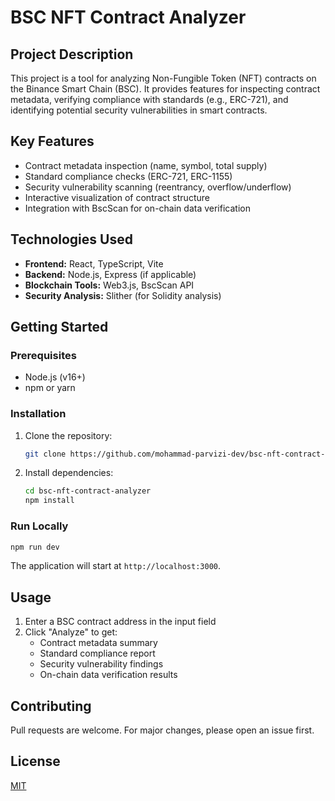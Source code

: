 # BSC NFT Contract Analyzer

## Project Description
This project is a tool for analyzing Non-Fungible Token (NFT) contracts on the Binance Smart Chain (BSC). It provides features for inspecting contract metadata, verifying compliance with standards (e.g., ERC-721), and identifying potential security vulnerabilities in smart contracts.

## Key Features
- Contract metadata inspection (name, symbol, total supply)
- Standard compliance checks (ERC-721, ERC-1155)
- Security vulnerability scanning (reentrancy, overflow/underflow)
- Interactive visualization of contract structure
- Integration with BscScan for on-chain data verification

## Technologies Used
- **Frontend:** React, TypeScript, Vite
- **Backend:** Node.js, Express (if applicable)
- **Blockchain Tools:** Web3.js, BscScan API
- **Security Analysis:** Slither (for Solidity analysis)

## Getting Started

### Prerequisites
- Node.js (v16+)
- npm or yarn

### Installation
1. Clone the repository:
   ```bash
   git clone https://github.com/mohammad-parvizi-dev/bsc-nft-contract-analyzer.git
   ```
2. Install dependencies:
   ```bash
   cd bsc-nft-contract-analyzer
   npm install
   ```

### Run Locally
```bash
npm run dev
```
The application will start at `http://localhost:3000`.

## Usage
1. Enter a BSC contract address in the input field
2. Click "Analyze" to get:
   - Contract metadata summary
   - Standard compliance report
   - Security vulnerability findings
   - On-chain data verification results

## Contributing
Pull requests are welcome. For major changes, please open an issue first.

## License
[MIT](https://github.com/mohammad-parvizi-dev/bsc-nft-contract-analyzer/blob/main/LICENSE)
